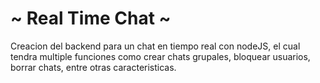 # ~ Real Time Chat ~ #
Creacion del backend para un chat en tiempo real con nodeJS,
el cual tendra multiple funciones como crear chats grupales, bloquear usuarios, borrar chats, entre otras caracteristicas.
